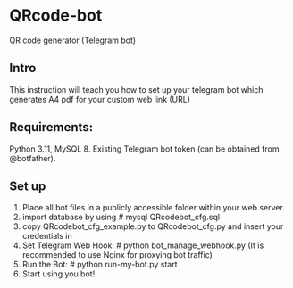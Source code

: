 # QRcode-bot
QR code generator (Telegram bot)

## Intro
This instruction will teach you how to set up your telegram bot which generates A4 pdf for your custom web link (URL) 

## Requirements: 
Python 3.11, MySQL 8. Existing Telegram bot token (can be obtained from @botfather).

## Set up

1. Place all bot files in a publicly accessible folder within your web server.
2. import database by using # mysql QRcodebot_cfg.sql 
3. copy QRcodebot_cfg_example.py to QRcodebot_cfg.py and insert your credentials in 
4. Set Telegram Web Hook: # python bot_manage_webhook.py  (It is recommended to use Nginx for proxying bot traffic)
5. Run the Bot: # python run-my-bot.py start
7. Start using you bot!

